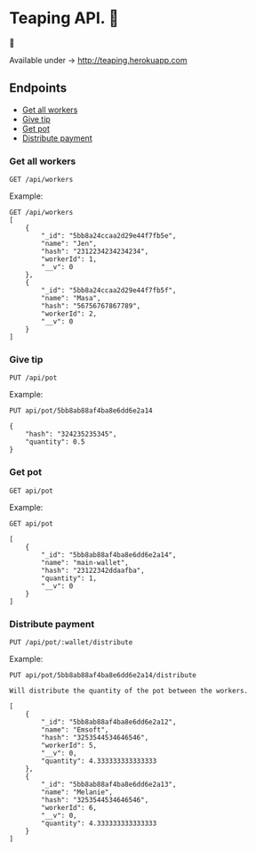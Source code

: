# Teaping API. :leaves:
:construction:

Available under -> http://teaping.herokuapp.com

## Endpoints

* [Get all workers](#get-all-stops)
* [Give tip](#give-tip)
* [Get pot](#get-pot)
* [Distribute payment](#get-pot)

### Get all workers

``` http
GET /api/workers
```

Example:

``` http
GET /api/workers
[
    {
        "_id": "5bb8a24ccaa2d29e44f7fb5e",
        "name": "Jen",
        "hash": "2312234234234234",
        "workerId": 1,
        "__v": 0
    },
    {
        "_id": "5bb8a24ccaa2d29e44f7fb5f",
        "name": "Masa",
        "hash": "56756767867789",
        "workerId": 2,
        "__v": 0
    }
]

```

### Give tip

``` http
PUT /api/pot
```

Example:

``` http
PUT api/pot/5bb8ab88af4ba8e6dd6e2a14

{
    "hash": "324235235345",
    "quantity": 0.5
}

```

### Get pot

``` http
GET api/pot
```

Example:

``` http
GET api/pot

[
    {
        "_id": "5bb8ab88af4ba8e6dd6e2a14",
        "name": "main-wallet",
        "hash": "23122342ddaafba",
        "quantity": 1,
        "__v": 0
    }
]
```

### Distribute payment

``` http
PUT /api/pot/:wallet/distribute
```

Example:

``` http
PUT api/pot/5bb8ab88af4ba8e6dd6e2a14/distribute

Will distribute the quantity of the pot between the workers.

[
    {
        "_id": "5bb8ab88af4ba8e6dd6e2a12",
        "name": "Emsoft",
        "hash": "3253544534646546",
        "workerId": 5,
        "__v": 0,
        "quantity": 4.333333333333333
    },
    {
        "_id": "5bb8ab88af4ba8e6dd6e2a13",
        "name": "Melanie",
        "hash": "3253544534646546",
        "workerId": 6,
        "__v": 0,
        "quantity": 4.333333333333333
    }
]
```
